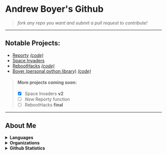 <div>
<p align="center">
  <img src="https://github.com/asboyer2/asboyer2/blob/master/images/logo.png?raw=true" alt="">
</p>
</div>
 
# Andrew Boyer's Github
> *fork any repo you want  and submit a pull request to contribute!*

***
## Notable Projects:
* [Reporty](https://pypi.org/project/reporty/) [*(code)*](https://github.com/asboyer2/reporty)
* [Space Invaders](https://github.com/asboyer2/SpaceInvaders)
* [RebootHacks](https://reboothacks.com) [*(code)*](https://github.com/Wayland-CS-Club/reboothacks-master)
* [Boyer (personal python library)](https://pypi.org/project/boyer/) [*(code)*](https://github.com/asboyer2/boyer)

> #### More projects coming soon:
> - [x] Space Invaders **v2**
> - [ ] *New* Reporty function
> - [ ] RebootHacks **final**

***

## About Me
<details>
<summary><b>Languages</b></summary>
<br>

> languages I have experience with, or currently working with and learning

<details>
<summary><em>Python</em></summary>

> ###### competent
```python
print("Python")
```

</details>

<details>
<summary><em>Bash</em></summary>

> ###### competent
```bash
echo Bash
```

</details>

<details>
	<summary><em>Java</em></summary>

> ###### competent
```java 
public class Main{
	public static void main(String[] args) {
		System.out.println("Java");
	}
}
```

</details>


<details>
	<summary><em>Javascript</em></summary>

> ###### intermediate
```javascript
console.log('Javascript');
```

</details>

<details>
	<summary><em>C</em></summary>

> ###### learning
```C
# include <stdio.h>
int main()
{
	printf("C\n");
	return 0;
}
```


</details>

***

</details>

<details>

<summary><b>Organizations</b></summary>

#### Wayland Computer Science Club
> More about this coming soon

#### FRC Team 5755
> More about this coming soon

#### RebootHacks
> More details coming soon

#### Cyber Summer Camp
> More details coming soon

#### theCoderSchool
> More details coming soon

***

</details>

<details>
<summary><b>Github Statistics</b></summary>

  <br>
  <img align="center" alt="asboyer's GitHub Stats" src="https://github-readme-stats.codestackr.vercel.app/api?username=asboyer2&show_icons=true&hide_border=true&theme=dark" />

</details>

